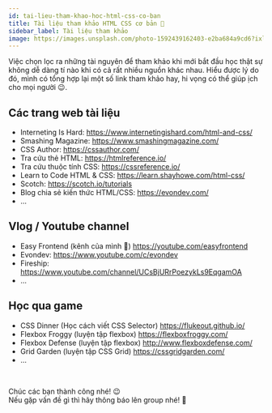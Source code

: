 ```yaml
---
id: tai-lieu-tham-khao-hoc-html-css-co-ban
title: Tài liệu tham khảo HTML CSS cơ bản 🎉
sidebar_label: Tài liệu tham khảo
image: https://images.unsplash.com/photo-1592439162403-e2ba684a9cd6?ixlib=rb-1.2.1&ixid=eyJhcHBfaWQiOjEyMDd9&auto=format&fit=crop&w=1350&q=80
---
```


Việc chọn lọc ra những tài nguyên để tham khảo khi mới bắt đầu học thật sự không dễ dàng tí nào khi có cả rất nhiều nguồn khác nhau. Hiểu được lý do đó, mình có tổng hợp lại một số link tham khảo hay, hi vọng có thể giúp ịch cho mọi người 😉.

<!--truncate-->

## Các trang web tài liệu

- Interneting Is Hard: https://www.internetingishard.com/html-and-css/
- Smashing Magazine: https://www.smashingmagazine.com/
- CSS Author: https://cssauthor.com/
- Tra cứu thẻ HTML: https://htmlreference.io/
- Tra cứu thuộc tính CSS: https://cssreference.io/
- Learn to Code HTML & CSS: https://learn.shayhowe.com/html-css/
- Scotch: https://scotch.io/tutorials
- Blog chia sẻ kiến thức HTML/CSS: https://evondev.com/
- ...


## Vlog / Youtube channel

- Easy Frontend (kênh của mình 🤣) https://youtube.com/easyfrontend
- Evondev: https://www.youtube.com/c/evondev
- Fireship: https://www.youtube.com/channel/UCsBjURrPoezykLs9EqgamOA
- ...

## Học qua game 

- CSS Dinner (Học cách viết CSS Selector) https://flukeout.github.io/
- Flexbox Froggy (luyện tập flexbox) https://flexboxfroggy.com/
- Flexbox Defense (luyện tập flexbox) http://www.flexboxdefense.com/
- Grid Garden (luyện tập CSS Grid) https://cssgridgarden.com/
- ...

<br/>

Chúc các bạn thành công nhé! 😉 <br/>
Nếu gặp vấn đề gì thì hãy thông báo lên group nhé! 🙂